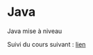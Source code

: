 # Java
Java mise à niveau

Suivi du cours suivant : [lien](https://openclassrooms.com/fr/courses/2434016-developpez-des-sites-web-avec-java-ee/)
